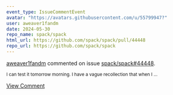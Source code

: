 ```yaml
---
event_type: IssueCommentEvent
avatar: "https://avatars.githubusercontent.com/u/55799947?"
user: aweaver1fandm
date: 2024-05-30
repo_name: spack/spack
html_url: https://github.com/spack/spack/pull/44448
repo_url: https://github.com/spack/spack
---
```


<a href='https://github.com/aweaver1fandm' target='_blank'>aweaver1fandm</a> commented on issue <a href='https://github.com/spack/spack/pull/44448' target='_blank'>spack/spack#44448</a>.

<small>I can test it tomorrow morning.  I have a vague recollection that when I...</small>

<a href='https://github.com/spack/spack/pull/44448' target='_blank'>View Comment</a>